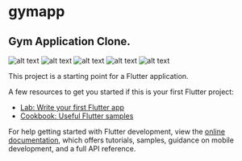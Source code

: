 # gymapp



## Gym Application Clone.
![alt text](https://github.com/HamseAbdi03/Gym-App-Clone/blob/main/assets/2.jpg) ![alt text](https://github.com/HamseAbdi03/Gym-App-Clone/blob/main/assets/1.jpg)
![alt text](https://github.com/HamseAbdi03/Gym-App-Clone/blob/main/assets/3.jpg)
![alt text](https://github.com/HamseAbdi03/Gym-App-Clone/blob/main/assets/4.jpg)
![alt text](https://github.com/HamseAbdi03/Gym-App-Clone/blob/main/assets/5.jpg)



This project is a starting point for a Flutter application.

A few resources to get you started if this is your first Flutter project:

- [Lab: Write your first Flutter app](https://docs.flutter.dev/get-started/codelab)
- [Cookbook: Useful Flutter samples](https://docs.flutter.dev/cookbook)

For help getting started with Flutter development, view the
[online documentation](https://docs.flutter.dev/), which offers tutorials,
samples, guidance on mobile development, and a full API reference.

